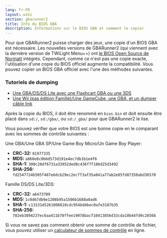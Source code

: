 ```yaml
---
lang: fr-FR
layout: wiki
section: gbarunner2
title: Info du BIOS GBA
description: Informations sur le BIOS GBA et comment le copier
---
```


Pour que GBARunner2 puisse charger des jeux, une copie d'un BIOS GBA est nécessaire. Les nouvelles versions de GBARunner2 (qui viennent avec la dernière version de TWiLight Menu++) ont [le BIOS Open Source de Normatt](https://github.com/Normmatt/gba_bios) intégrés. Cependant, comme ce n'est pas une copie exacte, l'utilisation d'une copie du BIOS officiel augmente la compatibilité. Vous pouvez copier un BIOS GBA officiel avec l'une des méthodes suivantes.

### Tutoriels de dumping

- [Une GBA/DS/DS Lite avec une Flashcart GBA ou une 3DS](https://glazedbelmont.github.io/gbabiosdump/)
- [Une Wii (pas édition Famille)/Une GameCube, une GBA, et un dumper câble link](https://github.com/FIX94/gba-link-cable-dumper)

Après la copie du BIOS, il doit être renommé en `bios.bin` et doit ensuite être placé dans `sd:/`, `sd:/gba/`, ou `sd:/_gba/` pour que GBARunner2 le lise.

Vous pouvez vérifier que votre BIOS est une bonne copie en le comparant avec les sommes de contrôle suivantes :

Une GBA/Une GBA SP/Une Game Boy Micro/Un Game Boy Player:
- **CRC-32:** `81977335`
- **MD5:** `a860e8c0b6d573d191e4ec7db1b1e4f6`
- **SHA-1:** `300c20df6731a33952ded8c436f7f186d25d3492`
- **SHA-256:** `fd2547724b505f487e6dcb29ec2ecff3af35a841a77ab2e85fd87350abd36570`

Famille DS/DS Lite/3DS:
- **CRC-32:** `a6473709`
- **MD5:** `1c0d67db9e1208b95a1506b1688a0ad6`
- **SHA-1:** `c11531d5261006810cdc954bd4bec0afe3187b35`
- **SHA-256:** `782eb3894237ec6aa411b78ffee19078bacf10413856d33cda10b44fd9c2856b`

Si vous ne savez pas comment obtenir une somme de contrôle de fichier, vous pouvez utiliser un [calculateur de sommes de contrôle](https://emn178.github.io/online-tools/crc32_checksum.html) en ligne.
